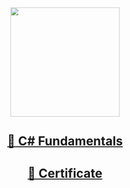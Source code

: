 # <a href="https://softuni.bg"><p align="center">
 <p align="center"><img src="http://spaceappschallengebulgaria.eu/sites/default/files/softuni.png" width = 250 /></p><p></a>

# <a href="https://softuni.bg/trainings/2363/csharp-fundamentals-may-2019"><p align="center"> :book: C# Fundamentals<p></a>

# <a href="https://softuni.bg/certificates/details/80286/b08703d4"><p align="center"> :book: Certificate<p></a>




